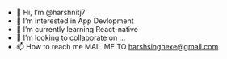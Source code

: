 - 👋 Hi, I’m @harshnitj7
- 👀 I’m interested in App Devlopment
- 🌱 I’m currently learning React-native
- 💞️ I’m looking to collaborate on ...
- 📫 How to reach me MAIL ME TO harshsinghexe@gmail.com

<!---
harshnitj7/harshnitj7 is a ✨ special ✨ repository because its `README.md` (this file) appears on your GitHub profile.
You can click the Preview link to take a look at your changes.
--->
